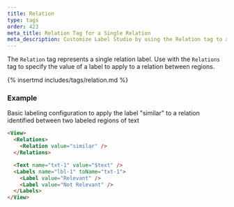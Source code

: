 ```yaml
---
title: Relation
type: tags
order: 423
meta_title: Relation Tag for a Single Relation
meta_description: Customize Label Studio by using the Relation tag to add a single consistent label to relations between regions in machine learning and data science projects.
---
```


The `Relation` tag represents a single relation label. Use with the `Relations` tag to specify the value of a label to apply to a relation between regions.

{% insertmd includes/tags/relation.md %}

### Example

Basic labeling configuration to apply the label "similar" to a relation identified between two labeled regions of text

```html
<View>
  <Relations>
    <Relation value="similar" />
  </Relations>

  <Text name="txt-1" value="$text" />
  <Labels name="lbl-1" toName="txt-1">
    <Label value="Relevant" />
    <Label value="Not Relevant" />
  </Labels>
</View>
```
